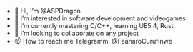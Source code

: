 - 👋 Hi, I’m @ASPDragon
- 👀 I’m interested in software development and videogames
- 🌱 I’m currently mastering C/C++, learning UE5.4, Rust.
- 💞️ I’m looking to collaborate on any project
- 📫 How to reach me Telegramm: @FeanaroCurufinwe

<!---
ASPDragon/ASPDragon is a ✨ special ✨ repository because its `README.md` (this file) appears on your GitHub profile.
You can click the Preview link to take a look at your changes.
--->
